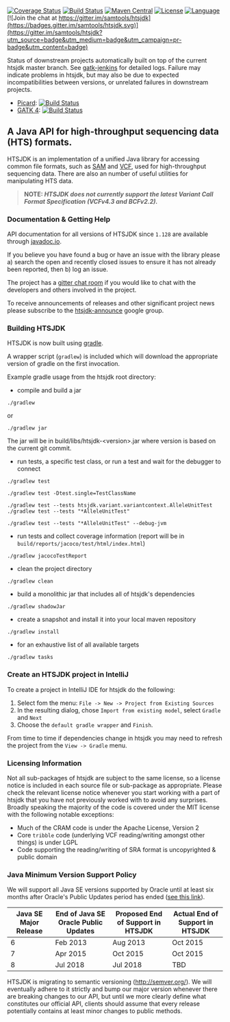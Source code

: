 [![Coverage Status](https://codecov.io/gh/samtools/htsjdk/branch/master/graph/badge.svg)](https://codecov.io/gh/samtools/htsjdk)
[![Build Status](https://travis-ci.org/samtools/htsjdk.svg?branch=master)](https://travis-ci.org/samtools/htsjdk)
[![Maven Central](https://maven-badges.herokuapp.com/maven-central/com.github.samtools/htsjdk/badge.svg)](http://search.maven.org/#search%7Cga%7C1%7Cg%3A%22com.github.samtools%22%20AND%20a%3A%22htsjdk%22)
[![License](http://img.shields.io/badge/license-MIT-blue.svg)](https://github.com/samtools/htsjdk)
[![Language](http://img.shields.io/badge/language-java-brightgreen.svg)](https://www.java.com/)
[![Join the chat at https://gitter.im/samtools/htsjdk](https://badges.gitter.im/samtools/htsjdk.svg)](https://gitter.im/samtools/htsjdk?utm_source=badge&utm_medium=badge&utm_campaign=pr-badge&utm_content=badge)

Status of downstream projects automatically built on top of the current htsjdk master branch. See [gatk-jenkins](https://gatk-jenkins.broadinstitute.org/view/HTSJDK%20Release%20Tests/) for detailed logs. Failure may indicate problems  in htsjdk, but may also be due to expected incompatibilities between versions, or unrelated failures in downstream projects.
- [Picard](https://github.com/broadinstitute/picard):  [![Build Status](https://gatk-jenkins.broadinstitute.org/buildStatus/icon?job=picard-on-htsjdk-master)](https://gatk-jenkins.broadinstitute.org/job/picard-on-htsjdk-master/)
- [GATK 4](https://github.com/broadinstitute/gatk): [![Build Status](https://gatk-jenkins.broadinstitute.org/buildStatus/icon?job=gatk-on-htsjdk-master)](https://gatk-jenkins.broadinstitute.org/job/gatk-on-htsjdk-master/)

## A Java API for high-throughput sequencing data (HTS) formats.  

HTSJDK is an implementation of a unified Java library for accessing
common file formats, such as [SAM][1] and [VCF][2], used for high-throughput
sequencing data.  There are also an number of useful utilities for 
manipulating HTS data.

> **NOTE: _HTSJDK does not currently support the latest Variant Call Format Specification (VCFv4.3 and BCFv2.2)._**

### Documentation & Getting Help

API documentation for all versions of HTSJDK since `1.128` are available through [javadoc.io](http://www.javadoc.io/doc/com.github.samtools/htsjdk).

If you believe you have found a bug or have an issue with the library please a) search the open and recently closed issues to ensure it has not already been reported, then b) log an issue.

The project has a [gitter chat room](https://gitter.im/samtools/htsjdk) if you would like to chat with the developers and others involved in the project.

To receive announcements of releases and other significant project news please subscribe to the [htsjdk-announce](https://groups.google.com/forum/#!forum/htsjdk-announce) google group.

### Building HTSJDK

HTSJDK is now built using [gradle](http://gradle.org/).

A wrapper script (`gradlew`) is included which will download the appropriate version of gradle on the first invocation.

Example gradle usage from the htsjdk root directory:
 - compile and build a jar 
 ```
 ./gradlew
 ```
 or
 ```
 ./gradlew jar
 ```
 The jar will be in build/libs/htsjdk-\<version\>.jar where version is based on the current git commit.

 - run tests, a specific test class, or run a test and wait for the debugger to connect
 ```
 ./gradlew test

 ./gradlew test -Dtest.single=TestClassName

 ./gradlew test --tests htsjdk.variant.variantcontext.AlleleUnitTest
 ./gradlew test --tests "*AlleleUnitTest"

 ./gradlew test --tests "*AlleleUnitTest" --debug-jvm
 ```

- run tests and collect coverage information (report will be in `build/reports/jacoco/test/html/index.html`)
```
./gradlew jacocoTestReport
```

 - clean the project directory
 ```
 ./gradlew clean
 ```

 - build a monolithic jar that includes all of htsjdk's dependencies
 ```
 ./gradlew shadowJar
 ```
 
 - create a snapshot and install it into your local maven repository
 ```
 ./gradlew install
 ```

 - for an exhaustive list of all available targets
 ```
 ./gradlew tasks
 ```

### Create an HTSJDK project in IntelliJ
To create a project in IntelliJ IDE for htsjdk do the following:

1. Select fom the menu: `File -> New -> Project from Existing Sources`
2. In the resulting dialog, chose `Import from existing model`, select `Gradle` and `Next`
3. Choose the `default gradle wrapper` and `Finish`.

From time to time if dependencies change in htsjdk you may need to refresh the project from the `View -> Gradle` menu.

### Licensing Information

Not all sub-packages of htsjdk are subject to the same license, so a license notice is included in each source file or sub-package as appropriate. 
Please check the relevant license notice whenever you start working with a part of htsjdk that you have not previously worked with to avoid any surprises. 
Broadly speaking the majority of the code is covered under the MIT license with the following notable exceptions:

* Much of the CRAM code is under the Apache License, Version 2
* Core `tribble` code (underlying VCF reading/writing amongst other things) is under LGPL
* Code supporting the reading/writing of SRA format is uncopyrighted & public domain

### Java Minimum Version Support Policy

We will support all Java SE versions supported by Oracle until at least six months after Oracle's Public Updates period has ended ([see this link](http://www.oracle.com/technetwork/java/eol-135779.html)).

Java SE Major Release | End of Java SE Oracle Public Updates | Proposed End of Support in HTSJDK | Actual End of Support in HTSJDK
---- | ---- | ---- | ----
6 | Feb 2013 | Aug 2013 | Oct 2015
7 | Apr 2015 | Oct 2015 | Oct 2015
8 | Jul 2018 | Jul 2018 | TBD


HTSJDK is migrating to semantic versioning (http://semver.org/). We will eventually adhere to it strictly and bump our major version whenever there are breaking changes to our API, but until we more clearly define what constitutes our official API, clients should assume that every release potentially contains at least minor changes to public methods.

[1]: http://samtools.sourceforge.net
[2]: http://vcftools.sourceforge.net/specs.html


